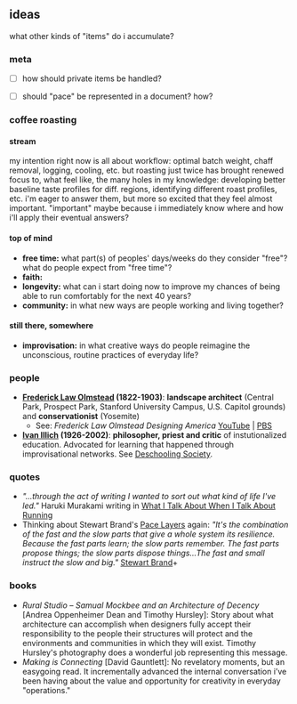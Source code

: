 ## ideas

what other kinds of "items" do i accumulate?


###  meta

+ [ ]  how should private items be handled?
+ [ ]  should "pace" be represented in a document? how?


###  coffee roasting
#### stream
my intention right now is all about workflow: optimal batch weight, chaff removal, logging, cooling, etc. but roasting just twice has brought renewed focus to, what feel like, the many holes in my knowledge: developing better baseline taste profiles for diff. regions, identifying different roast profiles, etc. i'm eager to answer them, but more so excited that they feel almost important. "important" maybe because i immediately know where and how i'll apply their eventual answers?

#### top of mind
+  **free time:**  what part(s) of peoples' days/weeks do they consider "free"? what do people expect from "free time"?
+ **faith:**
+  **longevity:**  what can i start doing now to improve my chances of being able to run comfortably for the next 40 years?
+  **community:** in what new ways are people working and living together?

#### still there, somewhere
+  **improvisation:** in what creative ways do people reimagine the unconscious, routine  practices of everyday life?



### people
+  **[Frederick Law Olmstead](https://en.wikipedia.org/wiki/Frederick_Law_Olmsted) (1822-1903)**: **landscape architect** (Central Park, Prospect Park, Stanford University Campus, U.S. Capitol grounds) and **conservationist** (Yosemite)
	+ See: *Frederick Law Olmstead Designing America* [YouTube](https://www.youtube.com/watch?v=_pbwem7z4lY) | [PBS](https://www.pbs.org/video/frederick-law-olmsted-designing-america-frederick-law-olmsted-designing-america/)
+  **[Ivan Illich](https://en.wikipedia.org/wiki/Ivan_Illich) (1926-2002)**: **philosopher, priest and critic** of instutionalized education. Advocated for learning that happened through improvisational networks. See [Deschooling Society](https://en.wikipedia.org/wiki/Deschooling_Society).


###  quotes
+ *"...through the act of writing I wanted to sort out what kind of life I've led."* Haruki Murakami writing in [What I Talk About When I Talk About Running](https://en.wikipedia.org/wiki/What_I_Talk_About_When_I_Talk_About_Running)
+ Thinking about Stewart Brand's [Pace Layers](http://blog.longnow.org/02015/01/27/stewart-brand-pace-layers-thinking-at-the-interval/) again:
*"It's the combination of the fast and the slow parts that give a whole system its resilience. Because the fast parts learn; the slow parts remember. The fast parts propose things; the slow parts dispose things...The fast and small instruct the slow and big."* [Stewart Brand](https://youtu.be/VugDxZW0VHA?t=6m18s)+

###  books
+ *Rural Studio – Samual Mockbee and an Architecture of Decency* [Andrea Oppenheimer Dean and Timothy Hursley]: Story about what architecture can accomplish when designers fully accept their responsibility to the people their structures will protect and the environments and communities in which they will exist. Timothy Hursley's photography does a wonderful job representing this message.
+  *Making is Connecting* [David Gauntlett]: No revelatory moments, but an easygoing read. It incrementally advanced the internal conversation i’ve been having about the value and opportunity for creativity in everyday "operations."
